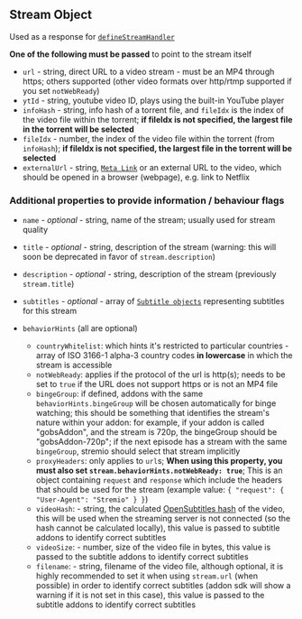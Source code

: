 ## Stream Object

Used as a response for [`defineStreamHandler`](../requests/defineStreamHandler.md)

**One of the following must be passed** to point to the stream itself

* ``url`` - string, direct URL to a video stream - must be an MP4 through https; others supported (other video formats over http/rtmp supported if you set `notWebReady`)
* ``ytId`` - string, youtube video ID, plays using the built-in YouTube player
* ``infoHash`` - string, info hash of a torrent file, and `fileIdx` is the index of the video file within the torrent; **if fileIdx is not specified, the largest file in the torrent will be selected**
* ``fileIdx`` - number, the index of the video file within the torrent (from `infoHash`); **if fileIdx is not specified, the largest file in the torrent will be selected**
* ``externalUrl`` - string, [``Meta Link``](./meta.links.md) or an external URL to the video, which should be opened in a browser (webpage), e.g. link to Netflix

### Additional properties to provide information / behaviour flags

- ``name`` - _optional_ - string, name of the stream; usually used for stream quality

- ``title`` - _optional_ - string, description of the stream (warning: this will soon be deprecated in favor of `stream.description`)

- ``description`` - _optional_ - string, description of the stream (previously `stream.title`)

- ``subtitles`` - _optional_ - array of [``Subtitle objects``](./subtitles.md) representing subtitles for this stream

- `behaviorHints` (all are optional)
    - `countryWhitelist`: which hints it's restricted to particular countries  - array of ISO 3166-1 alpha-3 country codes **in lowercase** in which the stream is accessible
    - `notWebReady`: applies if the protocol of the url is http(s); needs to be set to `true` if the URL does not support https or is not an MP4 file
    - `bingeGroup`: if defined, addons with the same `behaviorHints.bingeGroup` will be chosen automatically for binge watching; this should be something that identifies the stream's nature within your addon: for example, if your addon is called "gobsAddon", and the stream is 720p, the bingeGroup should be "gobsAddon-720p"; if the next episode has a stream with the same `bingeGroup`, stremio should select that stream implicitly
    - `proxyHeaders`: only applies to `url`s; **When using this property, you must also set `stream.behaviorHints.notWebReady: true`**; This is an object containing `request` and `response` which include the headers that should be used for the stream (example value: `{ "request": { "User-Agent": "Stremio" } }`)
    - `videoHash`: - string, the calculated [OpenSubtitles hash](http://trac.opensubtitles.org/projects/opensubtitles/wiki/HashSourceCodes) of the video, this will be used when the streaming server is not connected (so the hash cannot be calculated locally), this value is passed to subtitle addons to identify correct subtitles
    - `videoSize`: - number, size of the video file in bytes, this value is passed to the subtitle addons to identify correct subtitles
    - `filename`: - string, filename of the video file, although optional, it is highly recommended to set it when using `stream.url` (when possible) in order to identify correct subtitles (addon sdk will show a warning if it is not set in this case), this value is passed to the subtitle addons to identify correct subtitles
